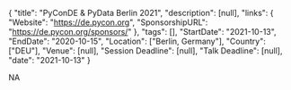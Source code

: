 {
  "title": "PyConDE & PyData Berlin 2021",
  "description": [null],
  "links": {
    "Website": "https://de.pycon.org",
    "SponsorshipURL": "https://de.pycon.org/sponsors/"
  },
  "tags": [],
  "StartDate": "2021-10-13",
  "EndDate": "2020-10-15",
  "Location": ["Berlin, Germany"],
  "Country": ["DEU"],
  "Venue": [null],
  "Session Deadline": [null],
  "Talk Deadline": [null],
  "date": "2021-10-13"
}

<!-- Generated by csv2md.R – do not edit by hand -->

NA